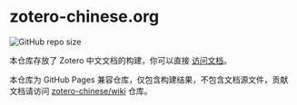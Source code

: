 # zotero-chinese.org

![GitHub repo size](https://img.shields.io/github/repo-size/zotero-chinese/zotero-chinese.github.io)

本仓库存放了 Zotero 中文文档的构建，你可以直接 [访问文档](https://zotero-chinese.com)。

本仓库为 GitHub Pages 兼容仓库，仅包含构建结果，不包含文档源文件，贡献文档请访问 [zotero-chinese/wiki](https://github.com/zotero-chinese/wiki) 仓库。
